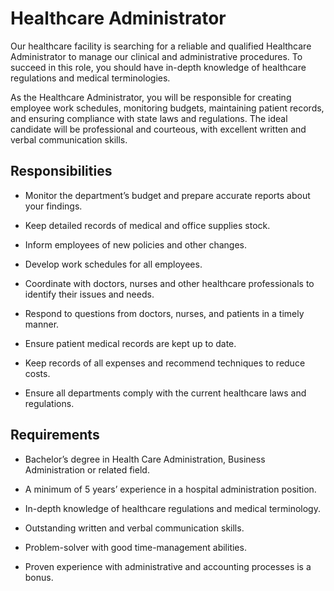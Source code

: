 # Healthcare Administrator

Our healthcare facility is searching for a reliable and qualified Healthcare Administrator to manage our clinical and administrative procedures. To succeed in this role, you should have in-depth knowledge of healthcare regulations and medical terminologies.

As the Healthcare Administrator, you will be responsible for creating employee work schedules, monitoring budgets, maintaining patient records, and ensuring compliance with state laws and regulations. The ideal candidate will be professional and courteous, with excellent written and verbal communication skills.

## Responsibilities

* Monitor the department’s budget and prepare accurate reports about your findings.

* Keep detailed records of medical and office supplies stock.

* Inform employees of new policies and other changes.

* Develop work schedules for all employees.

* Coordinate with doctors, nurses and other healthcare professionals to identify their issues and needs.

* Respond to questions from doctors, nurses, and patients in a timely manner.

* Ensure patient medical records are kept up to date.

* Keep records of all expenses and recommend techniques to reduce costs.

* Ensure all departments comply with the current healthcare laws and regulations.

## Requirements

* Bachelor’s degree in Health Care Administration, Business Administration or related field.

* A minimum of 5 years’ experience in a hospital administration position.

* In-depth knowledge of healthcare regulations and medical terminology.

* Outstanding written and verbal communication skills.

* Problem-solver with good time-management abilities.

* Proven experience with administrative and accounting processes is a bonus.

